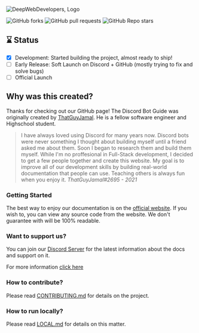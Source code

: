 ![DeepWebDevelopers, Logo](./assets/logo.png)

![GitHub forks](https://img.shields.io/github/forks/DeepWebDevelopers/discord-bot-guide?style=social) ![GitHub pull requests](https://img.shields.io/github/issues-pr/DeepWebDevelopers/discord-bot-guide) ![GitHub Repo stars](https://img.shields.io/github/stars/DeepWebDevelopers/discord-bot-guide?style=social)

## ⌛ Status
- [x] Development: Started building the project, almost ready to ship!
- [ ] Early Release: Soft Launch on Discord + GitHub (mostly trying to fix and solve bugs)
- [ ] Official Launch

## Why was this created?

Thanks for checking out our GitHub page! The Discord Bot Guide was originally created by [ThatGuyJamal](https://github.com/ThatGuyJamal). He is a fellow software engineer and Highschool student. 

> I have always loved using Discord for many years now. Discord bots were never something I thought about building myself until a friend asked me about them. Soon I began to research them and build them myself. While I'm no proffesional in Full-Stack development, I decided to get a few people together and create this website. My goal is to improve all of our development skills by building real-world documentation that people can use. Teaching others is always fun when you enjoy it. _ThatGuyJamal#2695 - 2021_

### Getting Started

The best way to enjoy our documentation is on the [official website](https://github.com/DeepWebDevelopers/discord-bot-guide). If you wish to, you can view any source code from the website. We don't guarantee with will be 100% readable.



### Want to support us?

You can join our [Discord Server](https://discord.com/invite/NbqBQbaejS) for the latest information about the docs and support on it.

For more information [click here](./docs/../source/docs/home/doc2.md)

### How to contribute?

Please read [CONTRIBUTING.md](./assets/docs/CONTRIBUTING.md) for details on the project.

### How to run locally?

Please read [LOCAL.md](./assets/docs/Local_support.md) for details on this matter.


